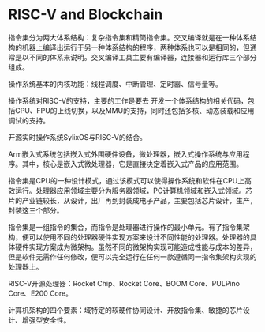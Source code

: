 # RISC-V and Blockchain

指令集分为两大体系结构：复杂指令集和精简指令集。交叉编译就是在一种体系结构的机器上编译出运行于另一种体系结构的程序，两种体系也可以是相同的，但通常是以不同的体系来说明。交叉编译工具主要有编译器，连接器和运行库三个部分组成。

操作系统基本的内核功能：线程调度、中断管理、定时器、信号量等。

操作系统对RISC-V的支持，主要的工作是要去 开发一个体系结构的相关代码，包括CPU、FPU的上线切换，以及MMU的支持，同时还包括多核、动态装载和应用调试的支持。

开源实时操作系统SylixOS与RISC-V的结合。

Arm嵌入式系统包括嵌入式外围硬件设备，微处理器，嵌入式操作系统与应用程序。其中，核心是嵌入式微处理器，它是直接决定着嵌入式产品的应用范围。

指令集是CPU的一种设计模式，通过该模式可以使得操作系统和软件在CPU上高效运行。处理器应用领域主要分为服务器领域，PC计算机领域和嵌入式领域。芯片的产业链较长，从设计，出厂再到封装成电子产品，主要包括芯片设计，生产，封装这三个部分。

指令集是一组指令的集合，而指令是处理器进行操作的最小单元。有了指令集架构，便可以使用不同的处理器硬件实现方案来设计不同性能的处理器。处理器的具体硬件实现方案成为微架构。虽然不同的微架构实现可能造成性能与成本的差异，但是软件无需作任何修改，便可以完全运行在任何一款遵循同一指令集架构实现的处理器上。

RISC-V开源处理器：Rocket Chip、Rocket Core、BOOM Core、PULPino Core、E200 Core。

计算机架构的四个要素：域特定的软硬件协同设计、开放指令集、敏捷的芯片设计、增强型安全性。
